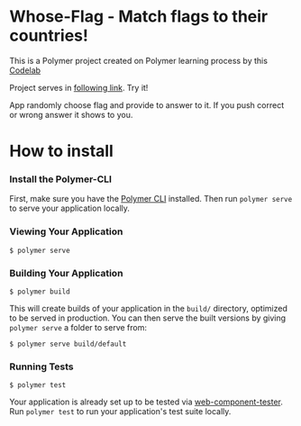 # Whose-Flag - Match flags to their countries!

This is a Polymer project created on Polymer learning process by this [Codelab](https://codelabs.developers.google.com/codelabs/whose-flag/index.html?index=..%2F..%2Fpolymer-summit-2017&viewga=UA-39334307-12#0) 

Project serves in [following link](https://whose-flag-10160.firebaseapp.com). Try it! 

App randomly choose flag and provide to answer to it. If you push correct or wrong answer it shows to you.  

# How to install
### Install the Polymer-CLI

First, make sure you have the [Polymer CLI](https://www.npmjs.com/package/polymer-cli) installed. Then run `polymer serve` to serve your application locally.

### Viewing Your Application

```
$ polymer serve
```

### Building Your Application

```
$ polymer build
```

This will create builds of your application in the `build/` directory, optimized to be served in production. You can then serve the built versions by giving `polymer serve` a folder to serve from:

```
$ polymer serve build/default
```

### Running Tests

```
$ polymer test
```

Your application is already set up to be tested via [web-component-tester](https://github.com/Polymer/web-component-tester). Run `polymer test` to run your application's test suite locally.
